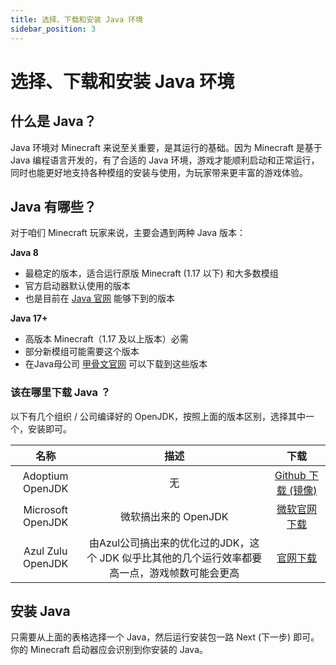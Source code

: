 ```yaml
---
title: 选择、下载和安装 Java 环境
sidebar_position: 3
---
```



# 选择、下载和安装 Java 环境

## 什么是 Java？

Java 环境对 Minecraft 来说至关重要，是其运行的基础。因为 Minecraft 是基于 Java 编程语言开发的，有了合适的 Java 环境，游戏才能顺利启动和正常运行，同时也能更好地支持各种模组的安装与使用，为玩家带来更丰富的游戏体验。

## Java 有哪些？

对于咱们 Minecraft 玩家来说，主要会遇到两种 Java 版本：

**Java 8**

- 最稳定的版本，适合运行原版 Minecraft (1.17 以下) 和大多数模组
- 官方启动器默认使用的版本
- 也是目前在 [Java 官网](https://java.com) 能够下到的版本

**Java 17+**

- 高版本 Minecraft（1.17 及以上版本）必需
- 部分新模组可能需要这个版本
- 在Java母公司 [甲骨文官网](https://www.oracle.com/java/technologies/downloads/) 可以下载到这些版本

### 该在哪里下载 Java ？

以下有几个组织 / 公司编译好的 OpenJDK，按照上面的版本区别，选择其中一个，安装即可。

| 名称 | 描述 | 下载 |
|:-:|:-:|:-:|
|Adoptium OpenJDK | 无 |[Github 下载 (镜像)](https://github.moeyy.xyz/https://github.com/adoptium/temurin17-binaries/releases/download/jdk-17.0.15%2B6/OpenJDK17U-jre_x64_windows_hotspot_17.0.15_6.msi)|
|Microsoft OpenJDK | 微软搞出来的 OpenJDK|[微软官网下载](https://learn.microsoft.com/en-us/java/openjdk/download)|
|Azul Zulu OpenJDK | 由Azul公司搞出来的优化过的JDK，这个 JDK 似乎比其他的几个运行效率都要高一点，游戏帧数可能会更高 |[官网下载](https://www.azul.com/downloads/#zulu)|

## 安装 Java

只需要从上面的表格选择一个 Java，然后运行安装包一路 Next (下一步) 即可。你的 Minecraft 启动器应会识别到你安装的 Java。

